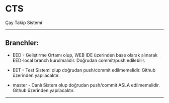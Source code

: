 # CTS
Çay Takip Sistemi

------------------------------------------------------------------------
Branchler:
------------------------------------------------------------------------
* EED - Geliştirme Ortamı olup, WEB IDE üzerinden base olarak alınarak EED-local branch kurulmalıdır. Doğrudan commit/push edilebilir.

* EET - Test Sistemi olup doğrudan push/commit edilmemelidir. Github üzerinden yapılacaktır.

* master - Canlı Sistem olup doğrudan push/commit ASLA edilmemelidir. Github üzerinden yapılacaktır.
------------------------------------------------------------------------
